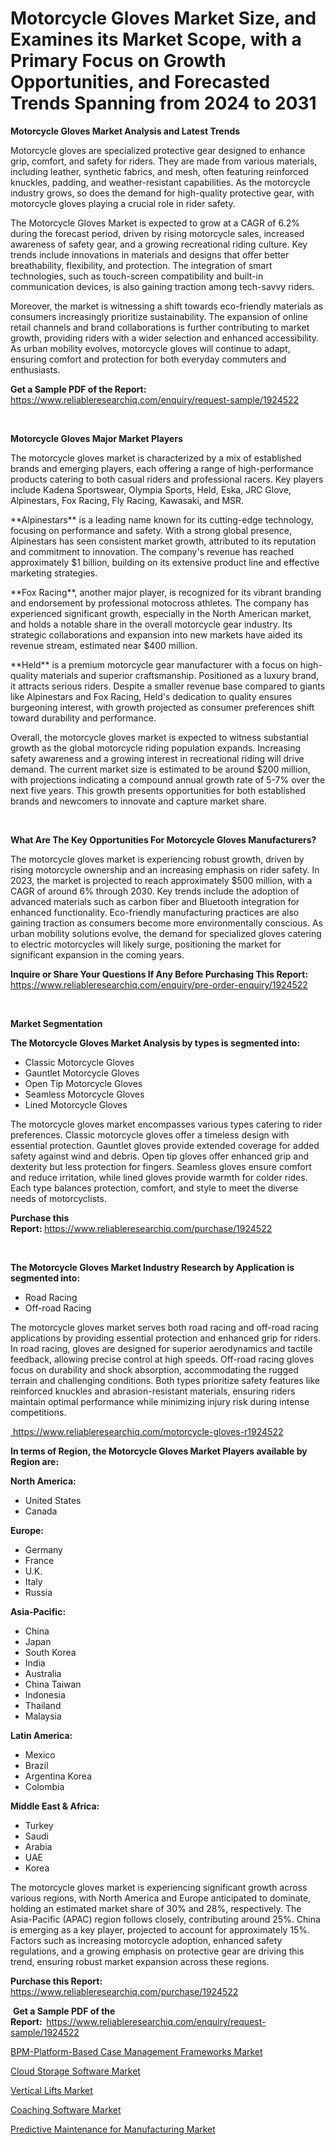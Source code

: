 <p><h1>Motorcycle Gloves Market Size, and Examines its Market Scope, with a Primary Focus on Growth Opportunities, and Forecasted Trends Spanning from 2024 to 2031</h1></p><p><strong>Motorcycle Gloves Market Analysis and Latest Trends</strong></p>
<p><p>Motorcycle gloves are specialized protective gear designed to enhance grip, comfort, and safety for riders. They are made from various materials, including leather, synthetic fabrics, and mesh, often featuring reinforced knuckles, padding, and weather-resistant capabilities. As the motorcycle industry grows, so does the demand for high-quality protective gear, with motorcycle gloves playing a crucial role in rider safety.</p><p>The Motorcycle Gloves Market is expected to grow at a CAGR of 6.2% during the forecast period, driven by rising motorcycle sales, increased awareness of safety gear, and a growing recreational riding culture. Key trends include innovations in materials and designs that offer better breathability, flexibility, and protection. The integration of smart technologies, such as touch-screen compatibility and built-in communication devices, is also gaining traction among tech-savvy riders.</p><p>Moreover, the market is witnessing a shift towards eco-friendly materials as consumers increasingly prioritize sustainability. The expansion of online retail channels and brand collaborations is further contributing to market growth, providing riders with a wider selection and enhanced accessibility. As urban mobility evolves, motorcycle gloves will continue to adapt, ensuring comfort and protection for both everyday commuters and enthusiasts.</p></p>
<p><strong>Get a Sample PDF of the Report:&nbsp;</strong> <a href="https://www.reliableresearchiq.com/enquiry/request-sample/1924522?utm_campaign=1783&utm_medium=2&utm_source=Github&utm_content=ia&utm_term=24102024&utm_id=motorcycle-gloves">https://www.reliableresearchiq.com/enquiry/request-sample/1924522</a></p>
<p>&nbsp;</p>
<p><strong>Motorcycle Gloves Major Market Players</strong></p>
<p><p>The motorcycle gloves market is characterized by a mix of established brands and emerging players, each offering a range of high-performance products catering to both casual riders and professional racers. Key players include Kadena Sportswear, Olympia Sports, Held, Eska, JRC Glove, Alpinestars, Fox Racing, Fly Racing, Kawasaki, and MSR.</p><p>**Alpinestars** is a leading name known for its cutting-edge technology, focusing on performance and safety. With a strong global presence, Alpinestars has seen consistent market growth, attributed to its reputation and commitment to innovation. The company's revenue has reached approximately $1 billion, building on its extensive product line and effective marketing strategies.</p><p>**Fox Racing**, another major player, is recognized for its vibrant branding and endorsement by professional motocross athletes. The company has experienced significant growth, especially in the North American market, and holds a notable share in the overall motorcycle gear industry. Its strategic collaborations and expansion into new markets have aided its revenue stream, estimated near $400 million.</p><p>**Held** is a premium motorcycle gear manufacturer with a focus on high-quality materials and superior craftsmanship. Positioned as a luxury brand, it attracts serious riders. Despite a smaller revenue base compared to giants like Alpinestars and Fox Racing, Held's dedication to quality ensures burgeoning interest, with growth projected as consumer preferences shift toward durability and performance.</p><p>Overall, the motorcycle gloves market is expected to witness substantial growth as the global motorcycle riding population expands. Increasing safety awareness and a growing interest in recreational riding will drive demand. The current market size is estimated to be around $200 million, with projections indicating a compound annual growth rate of 5-7% over the next five years. This growth presents opportunities for both established brands and newcomers to innovate and capture market share.</p></p>
<p>&nbsp;</p>
<p><strong>What Are The Key Opportunities For Motorcycle Gloves Manufacturers?</strong></p>
<p><p>The motorcycle gloves market is experiencing robust growth, driven by rising motorcycle ownership and an increasing emphasis on rider safety. In 2023, the market is projected to reach approximately $500 million, with a CAGR of around 6% through 2030. Key trends include the adoption of advanced materials such as carbon fiber and Bluetooth integration for enhanced functionality. Eco-friendly manufacturing practices are also gaining traction as consumers become more environmentally conscious. As urban mobility solutions evolve, the demand for specialized gloves catering to electric motorcycles will likely surge, positioning the market for significant expansion in the coming years.</p></p>
<p><strong>Inquire or Share Your Questions If Any Before Purchasing This Report:</strong> <a href="https://www.reliableresearchiq.com/enquiry/pre-order-enquiry/1924522?utm_campaign=1783&utm_medium=2&utm_source=Github&utm_content=ia&utm_term=24102024&utm_id=motorcycle-gloves">https://www.reliableresearchiq.com/enquiry/pre-order-enquiry/1924522</a></p>
<p>&nbsp;</p>
<p><strong>Market Segmentation</strong></p>
<p><strong>The Motorcycle Gloves Market Analysis by types is segmented into:</strong></p>
<p><ul><li>Classic Motorcycle Gloves</li><li>Gauntlet Motorcycle Gloves</li><li>Open Tip Motorcycle Gloves</li><li>Seamless Motorcycle Gloves</li><li>Lined Motorcycle Gloves</li></ul></p>
<p><p>The motorcycle gloves market encompasses various types catering to rider preferences. Classic motorcycle gloves offer a timeless design with essential protection. Gauntlet gloves provide extended coverage for added safety against wind and debris. Open tip gloves offer enhanced grip and dexterity but less protection for fingers. Seamless gloves ensure comfort and reduce irritation, while lined gloves provide warmth for colder rides. Each type balances protection, comfort, and style to meet the diverse needs of motorcyclists.</p></p>
<p><strong>Purchase this Report:&nbsp;</strong><a href="https://www.reliableresearchiq.com/purchase/1924522?utm_campaign=1783&utm_medium=2&utm_source=Github&utm_content=ia&utm_term=24102024&utm_id=motorcycle-gloves">https://www.reliableresearchiq.com/purchase/1924522</a></p>
<p>&nbsp;</p>
<p><strong>The Motorcycle Gloves Market Industry Research by Application is segmented into:</strong></p>
<p><ul><li>Road Racing</li><li>Off-road Racing</li></ul></p>
<p><p>The motorcycle gloves market serves both road racing and off-road racing applications by providing essential protection and enhanced grip for riders. In road racing, gloves are designed for superior aerodynamics and tactile feedback, allowing precise control at high speeds. Off-road racing gloves focus on durability and shock absorption, accommodating the rugged terrain and challenging conditions. Both types prioritize safety features like reinforced knuckles and abrasion-resistant materials, ensuring riders maintain optimal performance while minimizing injury risk during intense competitions.</p></p>
<p><a href="https://www.reliableresearchiq.com/motorcycle-gloves-r1924522?utm_campaign=1783&utm_medium=2&utm_source=Github&utm_content=ia&utm_term=24102024&utm_id=motorcycle-gloves">&nbsp;https://www.reliableresearchiq.com/motorcycle-gloves-r1924522</a></p>
<p><strong>In terms of Region, the Motorcycle Gloves Market Players available by Region are:</strong></p>
<p>
    <p> <strong> North America: </strong>
        <ul>
            <li>United States</li>
            <li>Canada</li>
        </ul>
        </p> 
    <p> <strong> Europe: </strong>
        <ul>
            <li>Germany</li>
            <li>France</li>
            <li>U.K.</li>
            <li>Italy</li>
            <li>Russia</li>
        </ul>
        </p> 
    <p> <strong> Asia-Pacific: </strong>
        <ul>
            <li>China</li>
            <li>Japan</li>
            <li>South Korea</li>
            <li>India</li>
            <li>Australia</li>
            <li>China Taiwan</li>
            <li>Indonesia</li>
            <li>Thailand</li>
            <li>Malaysia</li>
        </ul>
        </p> 
    <p> <strong> Latin America: </strong>
        <ul>
            <li>Mexico</li>
            <li>Brazil</li>
            <li>Argentina Korea</li>
            <li>Colombia</li>
        </ul>
        </p> 
    <p> <strong> Middle East & Africa: </strong>
        <ul>
            <li>Turkey</li>
            <li>Saudi</li>
            <li>Arabia</li>
            <li>UAE</li>
            <li>Korea</li>
        </ul>
    </p>
    </p>
<p><p>The motorcycle gloves market is experiencing significant growth across various regions, with North America and Europe anticipated to dominate, holding an estimated market share of 30% and 28%, respectively. The Asia-Pacific (APAC) region follows closely, contributing around 25%. China is emerging as a key player, projected to account for approximately 15%. Factors such as increasing motorcycle adoption, enhanced safety regulations, and a growing emphasis on protective gear are driving this trend, ensuring robust market expansion across these regions.</p></p>
<p><strong>Purchase this Report: </strong><a href="https://www.reliableresearchiq.com/purchase/1924522?utm_campaign=1783&utm_medium=2&utm_source=Github&utm_content=ia&utm_term=24102024&utm_id=motorcycle-gloves">https://www.reliableresearchiq.com/purchase/1924522</a></p>
<p>&nbsp;<strong>Get a Sample PDF of the Report:&nbsp;&nbsp;</strong><a href="https://www.reliableresearchiq.com/enquiry/request-sample/1924522?utm_campaign=1783&utm_medium=2&utm_source=Github&utm_content=ia&utm_term=24102024&utm_id=motorcycle-gloves">https://www.reliableresearchiq.com/enquiry/request-sample/1924522</a></p>
<p><strong></strong></p>
<p><p><a href="https://github.com/MariaWashington76/Market-Research-Report-List-1/blob/main/bpm-platform-based-case-management-frameworks-market.md?utm_campaign=1783&utm_medium=2&utm_source=Github&utm_content=ia&utm_term=24102024&utm_id=motorcycle-gloves">BPM-Platform-Based Case Management Frameworks Market</a></p><p><a href="https://www.linkedin.com/pulse/cloud-storage-software-market-global-share-ranking-bwzvf?utm_campaign=1783&utm_medium=2&utm_source=Github&utm_content=ia&utm_term=24102024&utm_id=motorcycle-gloves">Cloud Storage Software Market</a></p><p><a href="https://www.linkedin.com/pulse/future-ready-strategic-insights-global-vertical-lifts-market-djk5e?utm_campaign=1783&utm_medium=2&utm_source=Github&utm_content=ia&utm_term=24102024&utm_id=motorcycle-gloves">Vertical Lifts Market</a></p><p><a href="https://www.linkedin.com/pulse/insights-coaching-software-market-players-size-geographical-mbchf?utm_campaign=1783&utm_medium=2&utm_source=Github&utm_content=ia&utm_term=24102024&utm_id=motorcycle-gloves">Coaching Software Market</a></p><p><a href="https://www.linkedin.com/pulse/booming-predictive-maintenance-manufacturing-market-a3gdf?utm_campaign=1783&utm_medium=2&utm_source=Github&utm_content=ia&utm_term=24102024&utm_id=motorcycle-gloves">Predictive Maintenance for Manufacturing Market</a></p></p>